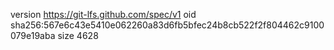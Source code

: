 version https://git-lfs.github.com/spec/v1
oid sha256:567e6c43e5410e062260a83d6fb5bfec24b8cb522f2f804462c9100079e19aba
size 4628
